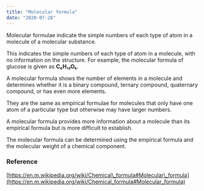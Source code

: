 ```yaml
---
title: "Molecular formula"
date: "2020-07-28"
---
```


Molecular formulae indicate the simple numbers of each type of atom in a molecule of a molecular substance. 

This indicates the simple numbers of each type of atom in a molecule, with no information on the structure. For example, the molecular formula of glucose is given as **C₆H₁₂O₆**.

A molecular formula shows the number of elements in a molecule and determines whether it is a binary compound, ternary compound, quaternary compound, or has even more elements.

They are the same as empirical formulae for molecules that only have one atom of a particular type but otherwise may have larger numbers. 

A molecular formula provides more information about a molecule than its empirical formula but is more difficult to establish.

The molecular formula can be determined using the empirical formula and the molecular weight of a chemical component.

### Reference

[https://en.m.wikipedia.org/wiki/Chemical\_formula#Molecular\_formula](https://en.m.wikipedia.org/wiki/Chemical_formula#Molecular_formula)
